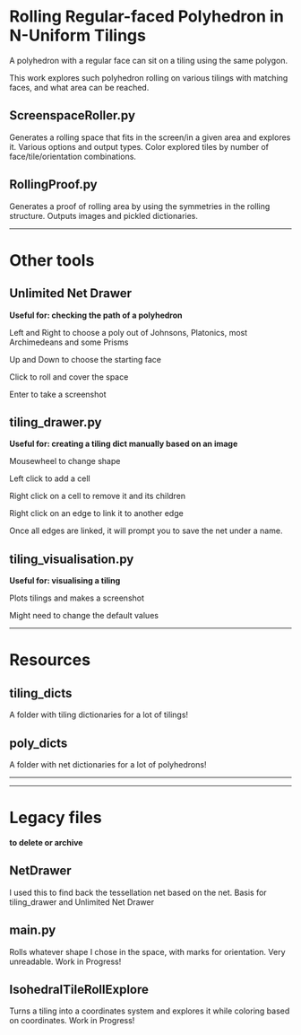 # Rolling Regular-faced Polyhedron in N-Uniform Tilings

A polyhedron with a regular face can sit on a tiling using the same polygon.

This work explores such polyhedron rolling on various tilings with matching faces, and what area can be reached.

## ScreenspaceRoller.py

Generates a rolling space that fits in the screen/in a given area and explores it. Various options and output types. Color explored tiles by number of face/tile/orientation combinations.

## RollingProof.py

Generates a proof of rolling area by using the symmetries in the rolling structure. Outputs images and pickled dictionaries.

----
 
# Other tools

## Unlimited Net Drawer

**Useful for: checking the path of a polyhedron**

Left and Right to choose a poly out of Johnsons, Platonics, most Archimedeans and some Prisms

Up and Down to choose the starting face

Click to roll and cover the space

Enter to take a screenshot

## tiling_drawer.py

**Useful for: creating a tiling dict manually based on an image**

Mousewheel to change shape

Left click to add a cell

Right click on a cell to remove it and its children

Right click on an edge to link it to another edge

Once all edges are linked, it will prompt you to save the net under a name.

## tiling_visualisation.py

**Useful for: visualising a tiling**

Plots tilings and makes a screenshot

Might need to change the default values

----

# Resources

## tiling_dicts

A folder with tiling dictionaries for a lot of tilings!

## poly_dicts

A folder with net dictionaries for a lot of polyhedrons!

 ----

 ----

# Legacy files 

**to delete or archive**


## NetDrawer

I used this to find back the tessellation net based on the net. Basis for tiling_drawer and Unlimited Net Drawer

## main.py

Rolls whatever shape I chose in the space, with marks for orientation. Very unreadable. Work in Progress!

## IsohedralTileRollExplore

Turns a tiling into a coordinates system and explores it while coloring based on coordinates. Work in Progress!
